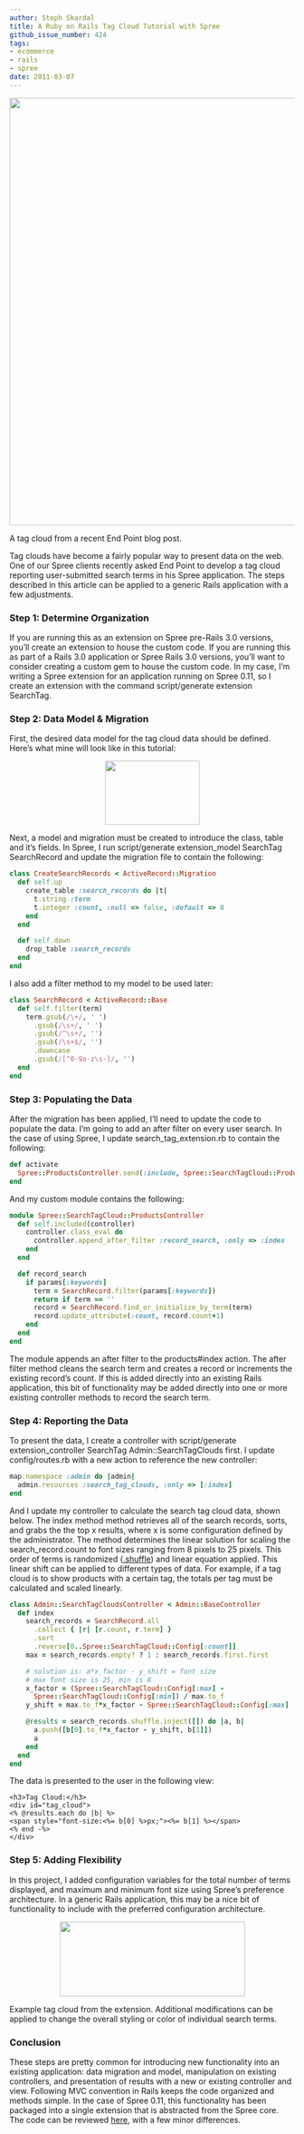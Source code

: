 ```yaml
---
author: Steph Skardal
title: A Ruby on Rails Tag Cloud Tutorial with Spree
github_issue_number: 424
tags:
- ecommerce
- rails
- spree
date: 2011-03-07
---
```


<a href="/blog/2011/02/in-our-own-words"><img border="0" src="/blog/2011/03/rails-tag-cloud-tutorial-spree/image-0.png" width="754px"/></a>

A tag cloud from a recent End Point blog post.

Tag clouds have become a fairly popular way to present data on the web. One of our Spree clients recently asked End Point to develop a tag cloud reporting user-submitted search terms in his Spree application. The steps described in this article can be applied to a generic Rails application with a few adjustments.

### Step 1: Determine Organization

If you are running this as an extension on Spree pre-Rails 3.0 versions, you’ll create an extension to house the custom code. If you are running this as part of a Rails 3.0 application or Spree Rails 3.0 versions, you’ll want to consider creating a custom gem to house the custom code. In my case, I’m writing a Spree extension for an application running on Spree 0.11, so I create an extension with the command script/generate extension SearchTag.

### Step 2: Data Model & Migration

First, the desired data model for the tag cloud data should be defined. Here’s what mine will look like in this tutorial:

<a href="/blog/2011/03/rails-tag-cloud-tutorial-spree/image-0-big.png" onblur="try {parent.deselectBloggerImageGracefully();} catch(e) {}"><img alt="" border="0" id="BLOGGER_PHOTO_ID_5581403495920932162" src="/blog/2011/03/rails-tag-cloud-tutorial-spree/image-0.png" style="display:block; margin:0px auto 10px; text-align:center;cursor:pointer; cursor:hand;width: 167px; height: 113px;"/></a>

Next, a model and migration must be created to introduce the class, table and it’s fields. In Spree, I run script/generate extension_model SearchTag SearchRecord and update the migration file to contain the following:

```ruby
class CreateSearchRecords < ActiveRecord::Migration
  def self.up
    create_table :search_records do |t|
      t.string :term
      t.integer :count, :null => false, :default => 0
    end
  end

  def self.down
    drop_table :search_records
  end
end
```

I also add a filter method to my model to be used later:

```ruby
class SearchRecord < ActiveRecord::Base
  def self.filter(term)
    term.gsub(/\+/, ' ')
      .gsub(/\s+/, ' ')
      .gsub(/^\s+/, '')
      .gsub(/\s+$/, '')
      .downcase
      .gsub(/[^0-9a-z\s-]/, '')
  end
end
```

### Step 3: Populating the Data

After the migration has been applied, I’ll need to update the code to populate the data. I’m going to add an after filter on every user search. In the case of using Spree, I update search_tag_extension.rb to contain the following:

```ruby
def activate
  Spree::ProductsController.send(:include, Spree::SearchTagCloud::ProductsController)
end
```

And my custom module contains the following:

```ruby
module Spree::SearchTagCloud::ProductsController
  def self.included(controller)
    controller.class_eval do
      controller.append_after_filter :record_search, :only => :index
    end
  end

  def record_search
    if params[:keywords]
      term = SearchRecord.filter(params[:keywords])
      return if term == ''
      record = SearchRecord.find_or_initialize_by_term(term)
      record.update_attribute(:count, record.count+1)
    end
  end
end
```

The module appends an after filter to the products#index action. The after filter method cleans the search term and creates a record or increments the existing record’s count. If this is added directly into an existing Rails application, this bit of functionality may be added directly into one or more existing controller methods to record the search term.

### Step 4: Reporting the Data

To present the data, I create a controller with script/generate extension_controller SearchTag Admin::SearchTagClouds first. I update config/routes.rb with a new action to reference the new controller:

```ruby
map.namespace :admin do |admin|
  admin.resources :search_tag_clouds, :only => [:index]
end
```

And I update my controller to calculate the search tag cloud data, shown below. The index method method retrieves all of the search records, sorts, and grabs the the top x results, where x is some configuration defined by the administrator. The method determines the linear solution for scaling the search_record.count to font sizes ranging from 8 pixels to 25 pixels. This order of terms is randomized ([.shuffle](https://ruby-doc.org/core-2.5.1/Array.html#M000284)) and linear equation applied. This linear shift can be applied to different types of data. For example, if a tag cloud is to show products with a certain tag, the totals per tag must be calculated and scaled linearly.

```ruby
class Admin::SearchTagCloudsController < Admin::BaseController
  def index
    search_records = SearchRecord.all
      .collect { |r| [r.count, r.term] }
      .sort
      .reverse[0..Spree::SearchTagCloud::Config[:count]]
    max = search_records.empty? ? 1 : search_records.first.first

    # solution is: a*x_factor - y_shift = font size
    # max font size is 25, min is 8
    x_factor = (Spree::SearchTagCloud::Config[:max] -
      Spree::SearchTagCloud::Config[:min]) / max.to_f
    y_shift = max.to_f*x_factor - Spree::SearchTagCloud::Config[:max]

    @results = search_records.shuffle.inject([]) do |a, b|
      a.push([b[0].to_f*x_factor - y_shift, b[1]])
      a
    end
  end
end
```

The data is presented to the user in the following view:

```plain
<h3>Tag Cloud:</h3>
<div id="tag_cloud">
<% @results.each do |b| %>
<span style="font-size:<%= b[0] %>px;"><%= b[1] %></span>
<% end -%>
</div>
```

### Step 5: Adding Flexibility

In this project, I added configuration variables for the total number of terms displayed, and maximum and minimum font size using Spree’s preference architecture. In a generic Rails application, this may be a nice bit of functionality to include with the preferred configuration architecture.

<a href="/blog/2011/03/rails-tag-cloud-tutorial-spree/image-1-big.png" onblur="try {parent.deselectBloggerImageGracefully();} catch(e) {}"><img alt="" border="0" id="BLOGGER_PHOTO_ID_5581403499162521858" src="/blog/2011/03/rails-tag-cloud-tutorial-spree/image-1.png" style="display:block; margin:0px auto 10px; text-align:center;cursor:pointer; cursor:hand;width: 327px; height: 132px;"/></a>

Example tag cloud from the extension.
Additional modifications can be applied to change the
overall styling or color of individual search terms.

### Conclusion

These steps are pretty common for introducing new functionality into an existing application: data migration and model, manipulation on existing controllers, and presentation of results with a new or existing controller and view. Following MVC convention in Rails keeps the code organized and methods simple. In the case of Spree 0.11, this functionality has been packaged into a single extension that is abstracted from the Spree core. The code can be reviewed [here](https://github.com/stephskardal/spree-search-tag-cloud), with a few minor differences.
